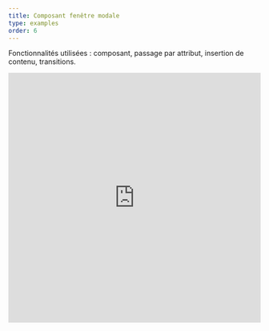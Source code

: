 ```yaml
---
title: Composant fenêtre modale
type: examples
order: 6
---
```


Fonctionnalités utilisées : composant, passage par attribut, insertion de contenu, transitions.

<iframe width="100%" height="500" src="https://jsfiddle.net/yyx990803/mwLbw11k/embedded/result,html,js,css" allowfullscreen="allowfullscreen" frameborder="0"></iframe>
